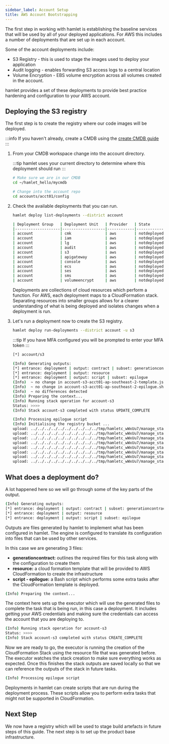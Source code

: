 ```yaml
---
sidebar_label: Account Setup
title: AWS Account Bootstrapping
---
```


The first step in working with hamlet is establishing the baseline services that will be used by all of your deployed applications.
For AWS this includes a number of deployments that are set up in each account.

Some of the account deployments include:

- S3 Registry - this is used to stage the images used to deploy your application
- Audit logging - enables forwarding S3 access logs to a central location
- Volume Encryption - EBS volume encryption across all volumes created in the account.

hamlet provides a set of these deployments to provide best practice hardening and configuration to your AWS account.

## Deploying the S3 registry

The first step is to create the registry where our code images will be deployed.

:::info
If you haven't already, create a CMDB using the [create CMDB guide](../../create-cmdb.md)
:::

1. From your CMDB workspace change into the account directory.

    :::tip
    hamlet uses your current directory to determine where this deployment should run
:::

    ```bash
    # Make sure we are in our CMDB
    cd ~/hamlet_hello/mycmdb

    # Change into the account repo
    cd accounts/acct01/config
    ```

1. Check the available deployments that you can run.

    ```bash
    hamlet deploy list-deployments --district account
    ```

    ```bash
    | Deployment Group   | Deployment Unit   | Provider   | State       | District   |
    |--------------------|-------------------|------------|-------------|------------|
    | account            | cmk               | aws        | notdeployed | account    |
    | account            | iam               | aws        | notdeployed | account    |
    | account            | lg                | aws        | notdeployed | account    |
    | account            | audit             | aws        | notdeployed | account    |
    | account            | s3                | aws        | notdeployed | account    |
    | account            | apigateway        | aws        | notdeployed | account    |
    | account            | console           | aws        | notdeployed | account    |
    | account            | ecs               | aws        | notdeployed | account    |
    | account            | ses               | aws        | notdeployed | account    |
    | account            | sms               | aws        | notdeployed | account    |
    | account            | volumeencrypt     | aws        | notdeployed | account    |
    ```

    Deployments are collections of cloud resources which perform a function. For AWS, each deployment maps to a CloudFormation stack. Separating resources into smaller groups allows for a clearer understanding of what is being deployed and isolates changes when a deployment is run.

1. Let's run a deployment now to create the S3 registry.

    ```bash
    hamlet deploy run-deployments --district account -u s3
    ```

    :::tip
    If you have MFA configured you will be prompted to enter your MFA token
    :::

    ```bash
    [*] account/s3

    (Info) Generating outputs:
    [*] entrance: deployment | output: contract | subset: generationcontract
    [*] entrance: deployment | output: resource
    [*] entrance: deployment | output: script | subset: epilogue
    (Info)  ~ no change in account-s3-acct01-ap-southeast-2-template.json detected
    (Info)  ~ no change in account-s3-acct01-ap-southeast-2-epilogue.sh detected
    (Info)  ~ no differences detected
    (Info) Preparing the context...
    (Info) Running stack operation for account-s3
    Status: >>>>
    (Info) Stack account-s3 completed with status UPDATE_COMPLETE

    (Info) Processing epilogue script
    (Info) Initialising the registry bucket ...
    upload: ../../../../../../../../../../tmp/hamletc_wWxUu7/manage_stack_CVqEg3/registry to s3://account-registry-d7x9ksa85n/dataset/.registry
    upload: ../../../../../../../../../../tmp/hamletc_wWxUu7/manage_stack_CVqEg3/registry to s3://account-registry-d7x9ksa85n/contentnode/.registry
    upload: ../../../../../../../../../../tmp/hamletc_wWxUu7/manage_stack_CVqEg3/registry to s3://account-registry-d7x9ksa85n/lambda/.registry
    upload: ../../../../../../../../../../tmp/hamletc_wWxUu7/manage_stack_CVqEg3/registry to s3://account-registry-d7x9ksa85n/pipeline/.registry
    upload: ../../../../../../../../../../tmp/hamletc_wWxUu7/manage_stack_CVqEg3/registry to s3://account-registry-d7x9ksa85n/scripts/.registry
    upload: ../../../../../../../../../../tmp/hamletc_wWxUu7/manage_stack_CVqEg3/registry to s3://account-registry-d7x9ksa85n/spa/.registry
    upload: ../../../../../../../../../../tmp/hamletc_wWxUu7/manage_stack_CVqEg3/registry to s3://account-registry-d7x9ksa85n/swagger/.registry
    upload: ../../../../../../../../../../tmp/hamletc_wWxUu7/manage_stack_CVqEg3/registry to s3://account-registry-d7x9ksa85n/openapi/.registry
    ```

## What does a deployment do?

A lot happened here so we will go through some of the key parts of the output.

```bash
(Info) Generating outputs:
[*] entrance: deployment | output: contract | subset: generationcontract
[*] entrance: deployment | output: resource
[*] entrance: deployment | output: script | subset: epilogue
```

Outputs are files generated by hamlet to implement what has been configured in hamlet. The engine is configured to translate its configuration into files that can be used by other services.

In this case we are generating 3 files:

- **generationcontract:**  outlines the required files for this task along with the configuration to create them
- **resource:**  a cloud formation template that will be provided to AWS CloudFormation to create the infrastructure
- **script - epilogue:** a Bash script which performs some extra tasks after the CloudFormation template is deployed.

```bash
(Info) Preparing the context...
```

The context here sets up the executor which will use the generated files to complete the task that is being run, in this case a deployment.
It includes getting your AWS credentials and making sure the credentials can access the account that you are deploying to.

```bash
(Info) Running stack operation for account-s3
Status: >>>>
(Info) Stack account-s3 completed with status CREATE_COMPLETE
```

Now we are ready to go, the executor is running the creation of the CloudFormation Stack using the resource file that was generated before. The executor watches the stack creation to make sure everything works as expected. Once this finishes the stack outputs are saved locally so that we can reference the outputs of the stack in future tasks.

```bash
(Info) Processing epilogue script
```

Deployments in hamlet can create scripts that are run during the deployment process. These scripts allow you to perform extra tasks that might not be supported in CloudFormation.

## Next Step

We now have a registry which will be used to stage build artefacts in future steps of this guide. The next step is to set up the product base infrastructure.
